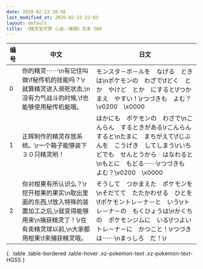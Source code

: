 ```yaml
---
date: 2020-02-23 20:56
last_modified_at: 2020-02-23 22:03
layout: default
title: 《精灵宝可梦 心金／魂银》文本 560
---
```

| 编号 | 中文 | 日文 |
| ---- | ---- | ---- |
| 0 | 你的精灵⋯⋯\n有记住叫做\f秘传机的技能吗？\r就算精灵进入濒死状态,\n没有力气战斗的时候,\f也能够使用秘传机能哦。 | モンスタ－ボ－ルを　なげる　ときは\nポケモンの　わざで\fどく　とか　やけど　とか　にすると\fつかまえ　やすい！\rつづきも　よむ？\v0200　\x0000 |
| 1 | 正辉制作的精灵存放系统。\r一个箱子能够装下３０只精灵哟！ | ほかにも　ポケモンの　わざで\nこんらん　するときがある\rこんらん　すると\nたまに　まちがえて\fじぶんを　こうげき　してしまう\rいちどでも　せんとうから　はなれると\nもとに　もどる⋯⋯\rつづきも　よむ？\v0200　\x0000 |
| 2 | 你对柑果有所认识么？\r挖开柑果的果实\n取出里面的东西,\f放入特殊的装置加工之后,\r就变得能够用来\n捕获精灵了！\r在有卖精灵球以前,\n大家都用柑果\f来捕获精灵哦。 | そうして　つかまえた　ポケモンを\nそだてて　たたかわせる　ひとを\fポケモントレ－ナ－と　いう\rトレ－ナ－の　もくひょうは\nかくちの　ポケモンジムに　いる\fつよい　トレ－ナ－に　かつこと！\rつづきは⋯⋯\nまっしろ　だ！\r |
{: .table .table-bordered .table-hover .xz-pokemon-text .xz-pokemon-text-HGSS }
